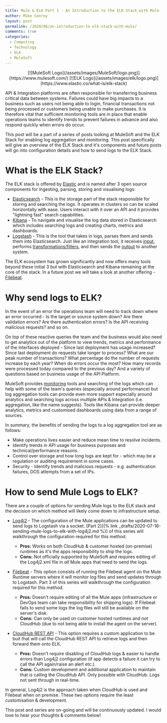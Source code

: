 ```yaml
---
title: Mule & ELK Part 1 - An Introduction to the ELK Stack with Mule
author: Mike Conroy
layout: post
permalink: /2020/06/an-introduction-to-elk-stack-with-mule/
comments: true
categories:
  - Computing
  - Technology
  - ELK
  - MuleSoft
---
```


<div markdown="1" style="text-align: center;">
  [![MuleSoft Logo](/assets/images/MuleSoft/logo.png)](https://www.mulesoft.com/)
  [![ELK Logo](/assets/images/elk/logo.png)](https://www.elastic.co/what-is/elk-stack)
</div>

API & Integration platforms are often responsible for transferring business critical data between systems. Failures could have big impacts to a business such as users not being able to login, financial transactions not being processed or customers being unable to make purchases. It is therefore vital that sufficient monitoring tools are in place that enable operations teams to identify trends to prevent failures in advance and also respond quickly when errors do occur.

This post will be a part of a series of posts looking at MuleSoft and the ELK Stack for enabling log aggregation and monitoring. This post specifically will give an overview of the ELK Stack and it's components and future posts will go into configuration details and how to send logs to the ELK Stack.

# What is the ELK Stack?

The ELK stack is offered by [Elastic](https://www.elastic.co/) and is named after 3 open source components for ingesting, parsing, storing and visualising logs:
* [Elasticsearch](https://www.elastic.co/elasticsearch/) - This is the storage part of the stack responsible for storing and searching the logs. It operates in clusters so can be scaled horizontally with ease. Users interact with it over an API and it provides "lightning fast" search capabilities.
* [Kibana](https://www.elastic.co/kibana/) - To navigate and visualise the log data stored in Elasticsearch which includes searching logs and creating charts, metrics and dashboards.
* [Logstash](https://www.elastic.co/logstash/) - This is the tool that takes in logs, parses them and sends them into Elasticsearch. Just like an integration tool, it receives [input](https://www.elastic.co/guide/en/logstash/current/input-plugins.html), performs [transformations/filters](https://www.elastic.co/guide/en/logstash/current/filter-plugins.html), and then sends the [output](https://www.elastic.co/guide/en/logstash/current/output-plugins.html) to another system.

The ELK ecosystem has grown significantly and now offers many tools beyond these initial 3 but with Elasticsearch and Kibana remaining at the core of the stack. In a future post we will take a look at another offering - [Filebeat](https://www.elastic.co/beats/filebeat).

# Why send logs to ELK?

In the event of an error the operations team will need to track down where an error occurred - Is the target or source system down? Are there validation errors? Are there authentication errors? Is the API receiving malicious requests? and so on.

On top of these reactive queries the team and the business would also need to get analytics out of the platform to view trends, metrics and performance of the interfaces deployed - Since last deployment has usage increased? Since last deployment do requests take longer to process? What are our peak number of transactions? What percentage do the number of requests increase by each year? When do errors occur the most? How many records were processed today compared to the previous day? And a variety of questions based on business usage of the API Platform.

MuleSoft provides [monitoring](https://docs.mulesoft.com/monitoring/) tools and searching of the logs which can help with some of the team's queries (especially around performance) but log aggregation tools can provide even more support especially around analytics and searching logs across multiple APIs & Integration (i.e. aggregation, like the name suggests). Tools like Kibana can provide deeper analytics, metrics and customised dashboards using data from a range of sources.

In summary, the benefits of sending the logs to a log aggregation tool are as follows:

* Make operations lives easier and reduce mean time to resolve incidents.
* Identify trends in API usage for business purposes and technical/performance reasons.
* Control over storage and how long logs are kept for - which may be a regulation or auditing requirement in some cases.
* Security - Identify trends and malicious requests - e.g. authentication failures, DOS attempts from a set of IPs.

# How to send Mule Logs to ELK?
There are a couple of options for sending Mule logs to the ELK stack and the decision on which method will likely come down to infrastructure setup.
* [Log4j2](https://logging.apache.org/log4j/2.x/) - The configuration of the Mule applications can be updated to send logs to Logstash via a socket. [Part 2]({% link _drafts/2020-07-16-sending-mule-logs-to-elk-with-log4j2.md %}) of this series will walkthrough the configuration required for this method.
  * **Pros:** Works on both CloudHub & customer hosted (on-premise) runtimes as it's the apps responsibility to ship the logs.
  * **Cons:** Not officially supported by MuleSoft and requires editing of the Log4j2.xml file in *all* Mule apps that need to send the logs.

* [Filebeat](https://www.elastic.co/beats/filebeat) - This option consists of running the Filebeat agent on the Mule Runtime servers where it will monitor log files and send updates through to Logstash. Part 3 of this series will walkthrough the configuration required for this method.
  * **Pros:** Doesn't require editing of all the Mule apps (infrastructure or DevOps team can take responsibility for shipping logs). If Filebeat fails to send some logs the log files will still be available on the server's disk. 
  * **Cons:** Can only be used on customer hosted runtimes and *not* CloudHub (due to not being able to install the agent on the server).

* [CloudHub REST API](https://docs.mulesoft.com/runtime-manager/cloudhub-api) - This option requires a custom application to be buit that will call the CloudHub REST API to retrieve logs and then forward them onto ELK.
  * **Pros:** Doesn't require disabling of CloudHub logs & easier to handle errors than Log4j2 configuration (if app detects a failure it can try to call the API again/raise an alert etc.).
  * **Cons:** Custom development and additional application to maintain that is calling the CloudHub API. Only possible with CloudHub. Logs not sent through in real-time.

In general, Log4j2 is the approach taken when CloudHub is used and Filebeat when on premise. These two options require the least customisation & development.

This post and series are on-going and will be continuously updated. I would love to hear your thoughts & comments below!